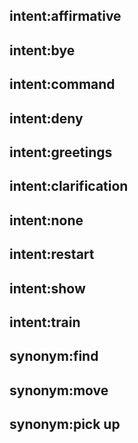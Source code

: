 ## intent:affirmative

## intent:bye

## intent:command

## intent:deny

## intent:greetings

## intent:clarification

## intent:none

## intent:restart

## intent:show

## intent:train

## synonym:find


## synonym:move


## synonym:pick up
